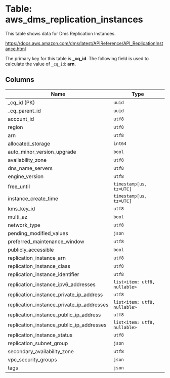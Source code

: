 # Table: aws_dms_replication_instances

This table shows data for Dms Replication Instances.

https://docs.aws.amazon.com/dms/latest/APIReference/API_ReplicationInstance.html

The primary key for this table is **_cq_id**.
The following field is used to calculate the value of `_cq_id`: **arn**.

## Columns

| Name          | Type          |
| ------------- | ------------- |
|_cq_id (PK)|`uuid`|
|_cq_parent_id|`uuid`|
|account_id|`utf8`|
|region|`utf8`|
|arn|`utf8`|
|allocated_storage|`int64`|
|auto_minor_version_upgrade|`bool`|
|availability_zone|`utf8`|
|dns_name_servers|`utf8`|
|engine_version|`utf8`|
|free_until|`timestamp[us, tz=UTC]`|
|instance_create_time|`timestamp[us, tz=UTC]`|
|kms_key_id|`utf8`|
|multi_az|`bool`|
|network_type|`utf8`|
|pending_modified_values|`json`|
|preferred_maintenance_window|`utf8`|
|publicly_accessible|`bool`|
|replication_instance_arn|`utf8`|
|replication_instance_class|`utf8`|
|replication_instance_identifier|`utf8`|
|replication_instance_ipv6_addresses|`list<item: utf8, nullable>`|
|replication_instance_private_ip_address|`utf8`|
|replication_instance_private_ip_addresses|`list<item: utf8, nullable>`|
|replication_instance_public_ip_address|`utf8`|
|replication_instance_public_ip_addresses|`list<item: utf8, nullable>`|
|replication_instance_status|`utf8`|
|replication_subnet_group|`json`|
|secondary_availability_zone|`utf8`|
|vpc_security_groups|`json`|
|tags|`json`|